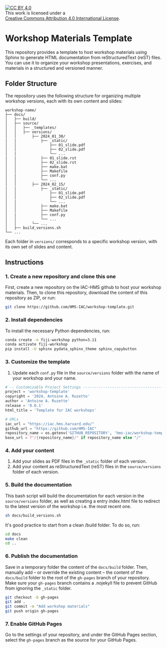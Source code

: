 [![CC BY 4.0][cc-by-shield]][cc-by]  
This work is licensed under a  
[Creative Commons Attribution 4.0 International License][cc-by].  

[cc-by]: http://creativecommons.org/licenses/by/4.0/  
[cc-by-shield]: https://img.shields.io/badge/License-CC%20BY%204.0-lightgrey.svg  

# Workshop Materials Template

This repository provides a template to host workshop materials using Sphinx to generate HTML documentation from reStructuredText (reST) files. You can use it to organize your workshop presentations, exercises, and materials in a structured and versioned manner.

## Folder Structure

The repository uses the following structure for organizing multiple workshop versions, each with its own content and slides:
    
```plaintext
workshop-name/
├── docs/
│   ├── build/
│   ├── source/
│   │   ├── _templates/
│   │   ├── versions/
│   │       ├── 2024_01_30/
|   |           ├── _static/
│   │               ├── 01_slide.pdf
│   │               ├── 02_slide.pdf
│   |               └── ...
|   |           ├── 01_slide.rst
│   │           ├── 02_slide.rst
│   │           ├── make.bat
│   │           ├── Makefile
│   |           ├── conf.py
│   │           └── ...
│   │       ├── 2024_02_15/
|   |           ├── _static/
│   │               ├── 01_slide.pdf
│   │               ├── 02_slide.pdf
│   |               └── ...
│   │           ├── make.bat
│   │           ├── Makefile
│   |           ├── conf.py
│   │           └── ...
│   │       └── ...
│   ├── build_versions.sh
└── ...
```

Each folder in `versions/` corresponds to a specific workshop version, with its own set of slides and content.

## Instructions

### 1. Create a new repository and clone this one

First, create a new repository on the IAC-HMS github to host your workshop materials. Then, to clone this repository, download the content of this repository as ZIP, or run:

```bash
git clone https://github.com/HMS-IAC/workshop-template.git
```

### 2. Install dependencies

To install the necessary Python dependencies, run:

```bash
conda create -n fiji-workshop python=3.11
conda activate fiji-workshop
pip install -U sphinx pydata_sphinx_theme sphinx_copybutton
```

### 3. Customize the template

1. Update each `conf.py` file in the `source/versions` folder with the name of your workshop and your name.

```python
# -- Customizable Project Settings -------------------------------------------
project = 'workshop-template'
copyright = '2024, Antoine A. Ruzette'
author = 'Antoine A. Ruzette'
release = '0.0.1'
html_title = 'Template for IAC workshops'

# URLs
iac_url = "https://iac.hms.harvard.edu/"
github_url = "https://github.com/HMS-IAC"
repository_name = os.getenv('GITHUB_REPOSITORY', 'hms-iac/workshop-template').split('/')[-1]
base_url = f"/{repository_name}/" if repository_name else "/"
```

### 4. Add your content

1. Add your slides as PDF files in the `_static` folder of each version.
2. Add your content as reStructuredText (reST) files in the `source/versions` folder of each version.

### 5. Build the documentation

This bash script will build the documentation for each version in the `source/versions` folder, as well as creating a entry index.html file to redirect to the latest version of the workshop i.e. the most recent one.

```bash
sh docs/build_versions.sh
```

It's good practice to start from a clean /build folder. To do so, run:

```bash
cd docs
make clean
cd ..
```

### 6. Publish the documentation

Save in a temporary folder the content of the `docs/build` folder. Then, manually add – or override the existing content – the content of the `docs/build` folder to the root of the `gh-pages` branch of your repository. Make sure your `gh-pages` branch contains a .nojekyll file to prevent GitHub from ignoring the `_static` folder.

```bash
git checkout -b gh-pages
git add .
git commit -m "Add workshop materials"
git push origin gh-pages
```

### 7. Enable GitHub Pages

Go to the settings of your repository, and under the GitHub Pages section, select the `gh-pages` branch as the source for your GitHub Pages.